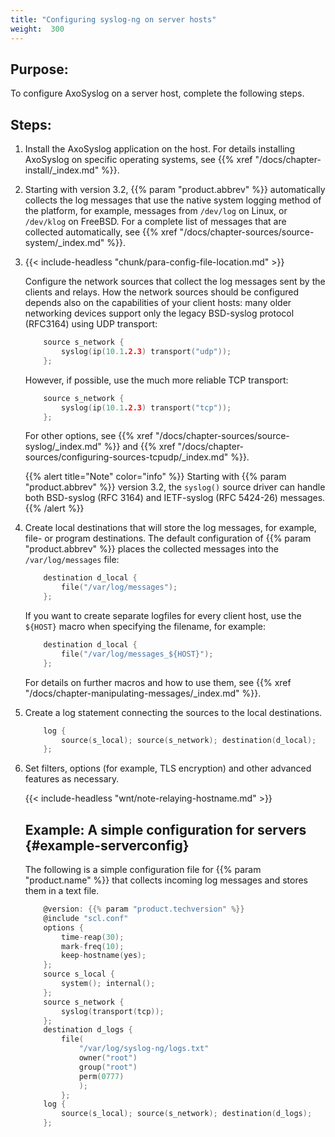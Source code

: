 ```yaml
---
title: "Configuring syslog-ng on server hosts"
weight:  300
---
```

<!-- DISCLAIMER: This file is based on the syslog-ng Open Source Edition documentation https://github.com/balabit/syslog-ng-ose-guides/commit/2f4a52ee61d1ea9ad27cb4f3168b95408fddfdf2 and is used under the terms of The syslog-ng Open Source Edition Documentation License. The file has been modified by Axoflow. -->


## Purpose:

To configure AxoSyslog on a server host, complete the following steps.



## Steps:

1.  Install the AxoSyslog application on the host. For details installing AxoSyslog on specific operating systems, see {{% xref "/docs/chapter-install/_index.md" %}}.

2.  Starting with version 3.2, {{% param "product.abbrev" %}} automatically collects the log messages that use the native system logging method of the platform, for example, messages from `/dev/log` on Linux, or `/dev/klog` on FreeBSD. For a complete list of messages that are collected automatically, see {{% xref "/docs/chapter-sources/source-system/_index.md" %}}.

3.  {{< include-headless "chunk/para-config-file-location.md" >}}
    
    Configure the network sources that collect the log messages sent by the clients and relays. How the network sources should be configured depends also on the capabilities of your client hosts: many older networking devices support only the legacy BSD-syslog protocol (RFC3164) using UDP transport:
    
    ```c
        source s_network {
            syslog(ip(10.1.2.3) transport("udp"));
        };
    ```
    
    However, if possible, use the much more reliable TCP transport:
    
    ```c
        source s_network {
            syslog(ip(10.1.2.3) transport("tcp"));
        };
    ```
    
    For other options, see {{% xref "/docs/chapter-sources/source-syslog/_index.md" %}} and {{% xref "/docs/chapter-sources/configuring-sources-tcpudp/_index.md" %}}.
    
    {{% alert title="Note" color="info" %}}
Starting with {{% param "product.abbrev" %}} version 3.2, the `syslog()` source driver can handle both BSD-syslog (RFC 3164) and IETF-syslog (RFC 5424-26) messages.
    {{% /alert %}}

4.  Create local destinations that will store the log messages, for example, file- or program destinations. The default configuration of {{% param "product.abbrev" %}} places the collected messages into the `/var/log/messages` file:
    
    ```c
        destination d_local {
            file("/var/log/messages");
        };
    ```
    
    If you want to create separate logfiles for every client host, use the `${HOST}` macro when specifying the filename, for example:
    
    ```c
        destination d_local {
            file("/var/log/messages_${HOST}");
        };
    ```
    
    For details on further macros and how to use them, see {{% xref "/docs/chapter-manipulating-messages/_index.md" %}}.

5.  Create a log statement connecting the sources to the local destinations.
    
    ```c
        log {
            source(s_local); source(s_network); destination(d_local);
        };
    ```

6.  Set filters, options (for example, TLS encryption) and other advanced features as necessary.
    
    {{< include-headless "wnt/note-relaying-hostname.md" >}}
    
    
    ## Example: A simple configuration for servers {#example-serverconfig}
    
    The following is a simple configuration file for {{% param "product.name" %}} that collects incoming log messages and stores them in a text file.
    
    ```c
        @version: {{% param "product.techversion" %}}
        @include "scl.conf"
        options {
            time-reap(30);
            mark-freq(10);
            keep-hostname(yes);
        };
        source s_local {
            system(); internal();
        };
        source s_network {
            syslog(transport(tcp));
        };
        destination d_logs {
            file(
                "/var/log/syslog-ng/logs.txt"
                owner("root")
                group("root")
                perm(0777)
                );
            };
        log {
            source(s_local); source(s_network); destination(d_logs);
        };
    ```
    


